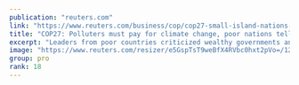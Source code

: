 ```yaml
---
publication: "reuters.com"
link: "https://www.reuters.com/business/cop/cop27-small-island-nations-want-big-oil-pay-up-climate-damage-2022-11-08/"
title: "COP27: Polluters must pay for climate change, poor nations tell rich"
excerpt: "Leaders from poor countries criticized wealthy governments and oil companies for driving global warming, using their speeches on Tuesday at the COP27 climate summit in Egypt to demand that they pay up"
image: "https://www.reuters.com/resizer/e5GspTsT9weBfX4RVbc0hxt2pVo=/1200x628/smart/filters:quality(80)/cloudfront-us-east-2.images.arcpublishing.com/reuters/K74WF6EQ7FLRHBKFWYOKOO4DGE.jpg"
group: pro
rank: 18
---
```

